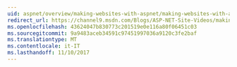 ```yaml
---
uid: aspnet/overview/making-websites-with-aspnet/making-websites-with-aspnet
redirect_url: https://channel9.msdn.com/Blogs/ASP-NET-Site-Videos/making-websites-with-aspnet
ms.openlocfilehash: 43624047b830773c201519e0e116a80f06451c03
ms.sourcegitcommit: 9a9483aceb34591c97451997036a9120c3fe2baf
ms.translationtype: MT
ms.contentlocale: it-IT
ms.lasthandoff: 11/10/2017
---
```

